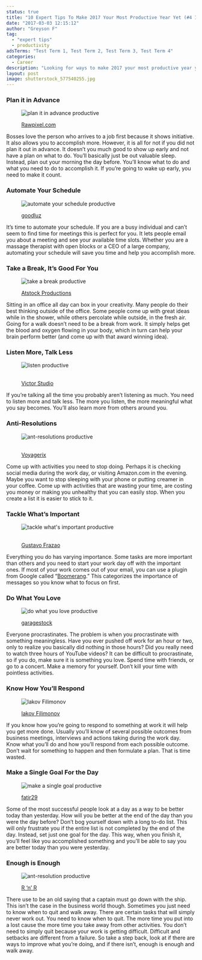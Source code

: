```yaml
---
status: true
title: "10 Expert Tips To Make 2017 Your Most Productive Year Yet (#4 Is Brilliant!)"
date: "2017-03-03 12:15:12"
author: "Greyson F"
tag:
  - "expert tips"
  - productivity
adsTerms: "Test Term 1, Test Term 2, Test Term 3, Test Term 4"
categories:
  - Career
description: "Looking for ways to make 2017 your most productive year yet? Here are 10 easy tips you can follow and incorporate into your every day life, no matter what."
layout: post
image: shutterstock_577540255.jpg
---
```


### Plan it in Advance

<figure aria-describedby="caption-attachment-4413" class="wp-caption alignnone" id="attachment_4413" style="width: 700px">

![plan it in advance productive](/posts/shutterstock_499653280.jpg)<figcaption class="wp-caption-text" id="caption-attachment-4413">[Rawpixel.com](https://www.shutterstock.com/image-photo/do-list-organise-checklist-word-concept-499653280)</figcaption></figure>

Bosses love the person who arrives to a job first because it shows initiative. It also allows you to accomplish more. However, it is all for not if you did not plan it out in advance. It doesn’t you much good to show up early and not have a plan on what to do. You’ll basically just be out valuable sleep. Instead, plan out your morning the day before. You’ll know what to do and what you need to do to accomplish it. If you’re going to wake up early, you need to make it count.

### Automate Your Schedule

<figure aria-describedby="caption-attachment-4414" class="wp-caption alignnone" id="attachment_4414" style="width: 700px">

![automate your schedule productive](/posts/shutterstock_555076033.jpg)<figcaption class="wp-caption-text" id="caption-attachment-4414">[goodluz](https://www.shutterstock.com/image-photo/template-web-mature-businessman-sending-message-555076033)</figcaption></figure>

It’s time to automate your schedule. If you are a busy individual and can’t seem to find time for meetings this is perfect for you. It lets people email you about a meeting and see your available time slots. Whether you are a massage therapist with open blocks or a CEO of a large company, automating your schedule will save you time and help you accomplish more.

### Take a Break, It’s Good For You

<figure aria-describedby="caption-attachment-4415" class="wp-caption alignnone" id="attachment_4415" style="width: 700px">

![take a break productive](/posts/shutterstock_577982701.jpg)<figcaption class="wp-caption-text" id="caption-attachment-4415">[Atstock Productions](https://www.shutterstock.com/image-photo/young-businessman-taking-coffee-break-listening-577982701)</figcaption></figure>

Sitting in an office all day can box in your creativity. Many people do their best thinking outside of the office. Some people come up with great ideas while in the shower, while others percolate while outside, in the fresh air. Going for a walk doesn’t need to be a break from work. It simply helps get the blood and oxygen flowing in your body, which in turn can help your brain perform better (and come up with that award winning idea).

### Listen More, Talk Less

<figure aria-describedby="caption-attachment-4416" class="wp-caption alignnone" id="attachment_4416" style="width: 700px">

![listen productive](/posts/shutterstock_580579297.jpg)<figcaption class="wp-caption-text" id="caption-attachment-4416">  
[Victor Studio](https://www.shutterstock.com/image-photo/staff-meeting-discussion-business-room-580579297)</figcaption></figure>

If you’re talking all the time you probably aren’t listening as much. You need to listen more and talk less. The more you listen, the more meaningful what you say becomes. You’ll also learn more from others around you.

### Anti-Resolutions

<figure aria-describedby="caption-attachment-4422" class="wp-caption alignnone" id="attachment_4422" style="width: 700px">

![ant-resolutions productive](/posts/shutterstock_582006334.jpg)<figcaption class="wp-caption-text" id="caption-attachment-4422">  
[Voyagerix](https://www.shutterstock.com/image-photo/woman-confused-thinking-seeks-solution-paper-582006334)</figcaption></figure>

Come up with activities you need to stop doing. Perhaps it is checking social media during the work day, or visiting Amazon.com in the evening. Maybe you want to stop sleeping with your phone or putting creamer in your coffee. Come up with activities that are wasting your time, are costing you money or making you unhealthy that you can easily stop. When you create a list it is easier to stick to it.

### Tackle What’s Important

<figure aria-describedby="caption-attachment-4418" class="wp-caption alignnone" id="attachment_4418" style="width: 700px">

![tackle what's important productive](/posts/shutterstock_573146803.jpg)<figcaption class="wp-caption-text" id="caption-attachment-4418">  
[Gustavo Frazao](https://www.shutterstock.com/image-photo/take-action-573146803)</figcaption></figure>

Everything you do has varying importance. Some tasks are more important than others and you need to start your work day off with the important ones. If most of your work comes out of your email, you can use a plugin from Google called “[Boomerang](https://www.boomeranggmail.com).” This categorizes the importance of messages so you know what to focus on first.

### Do What You Love

<figure aria-describedby="caption-attachment-4419" class="wp-caption alignnone" id="attachment_4419" style="width: 700px">

![do what you love productive](/posts/shutterstock_575090932.jpg)<figcaption class="wp-caption-text" id="caption-attachment-4419">[garagestock](https://www.shutterstock.com/image-photo/stop-making-excuses-concept-575090932)</figcaption></figure>

Everyone procrastinates. The problem is when you procrastinate with something meaningless. Have you ever pushed off work for an hour or two, only to realize you basically did nothing in those hours? Did you really need to watch three hours of YouTube videos? It can be difficult to procrastinate, so if you do, make sure it is something you love. Spend time with friends, or go to a concert. Make a memory for yourself. Don’t kill your time with pointless activities.

### Know How You’ll Respond

<figure aria-describedby="caption-attachment-4420" class="wp-caption alignnone" id="attachment_4420" style="width: 700px">

![Iakov Filimonov](/posts/shutterstock_579097036.jpg)<figcaption class="wp-caption-text" id="caption-attachment-4420">[Iakov Filimonov](https://www.shutterstock.com/image-photo/diligent-friendly-smiling-manager-making-speech-579097036)</figcaption></figure>

If you know how you’re going to respond to something at work it will help you get more done. Usually you’ll know of several possible outcomes from business meetings, interviews and actions taking during the work day. Know what you’ll do and how you’ll respond from each possible outcome. Don’t wait for something to happen and then formulate a plan. That is time wasted.

### Make a Single Goal For the Day

<figure aria-describedby="caption-attachment-4421" class="wp-caption alignnone" id="attachment_4421" style="width: 700px">

![make a single goal productive](/posts/shutterstock_580194685.jpg)<figcaption class="wp-caption-text" id="caption-attachment-4421">[fatir29](https://www.shutterstock.com/image-photo/hand-writing-lets-do-this-woman-580194685)</figcaption></figure>

Some of the most successful people look at a day as a way to be better today than yesterday. How will you be better at the end of the day than you were the day before? Don’t bog yourself down with a long to-do list. This will only frustrate you if the entire list is not completed by the end of the day. Instead, set just one goal for the day. This way, when you finish it, you’ll feel like you accomplished something and you’ll be able to say you are better today than you were yesterday.

### Enough is Enough

<figure aria-describedby="caption-attachment-4417" class="wp-caption alignnone" id="attachment_4417" style="width: 700px">

![ant-resolution productive](/posts/shutterstock_579460807.jpg)<figcaption class="wp-caption-text" id="caption-attachment-4417">[R ‘n’ R](https://www.shutterstock.com/image-photo/one-young-adult-man-thinking-bored-579460807)</figcaption></figure>

There use to be an old saying that a captain must go down with the ship. This isn’t the case in the business world though. Sometimes you just need to know when to quit and walk away. There are certain tasks that will simply never work out. You need to know when to quit. The more time you put into a lost cause the more time you take away from other activities. You don’t need to simply quit because your work is getting difficult. Difficult and setbacks are different from a failure. So take a step back, look at if there are ways to improve what you’re doing, and if there isn’t, enough is enough and walk away.
